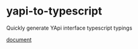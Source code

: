 # yapi-to-typescript

Quickly generate YApi interface typescript typings

[document](https://zhuanlan.zhihu.com/p/385957840)